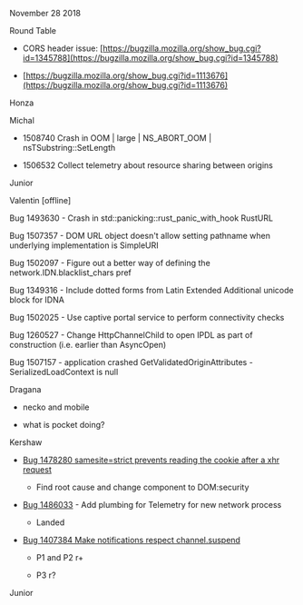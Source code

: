 
November 28 2018

Round Table

* CORS header issue: [https://bugzilla.mozilla.org/show_bug.cgi?id=1345788](https://bugzilla.mozilla.org/show_bug.cgi?id=1345788)

* [https://bugzilla.mozilla.org/show_bug.cgi?id=1113676](https://bugzilla.mozilla.org/show_bug.cgi?id=1113676)

Honza

Michal

* 1508740 Crash in OOM | large | NS_ABORT_OOM | nsTSubstring<T>::SetLength

* 1506532 Collect telemetry about resource sharing between origins

Junior

Valentin [offline]

Bug 1493630 - Crash in std::panicking::rust_panic_with_hook RustURL

Bug 1507357 - DOM URL object doesn't allow setting pathname when underlying implementation is SimpleURI

Bug 1502097 - Figure out a better way of defining the network.IDN.blacklist_chars pref

Bug 1349316 - Include dotted forms from Latin Extended Additional unicode block for IDNA

Bug 1502025 - Use captive portal service to perform connectivity checks

Bug 1260527 - Change HttpChannelChild to open IPDL as part of construction (i.e. earlier than AsyncOpen)

Bug 1507157 - application crashed GetValidatedOriginAttributes - SerializedLoadContext is null

Dragana

* necko and mobile

* what is pocket doing?

Kershaw

* [ Bug 1478280 samesite=strict prevents reading the cookie after a xhr request](https://bugzilla.mozilla.org/show_bug.cgi?id=1478280)

    * Find root cause and change component to DOM:security

* [Bug 1486033](https://bugzilla.mozilla.org/show_bug.cgi?id=1486033) - Add plumbing for Telemetry for new network process

    * Landed

* [Bug 1407384 Make notifications respect channel.suspend](https://bugzilla.mozilla.org/show_bug.cgi?id=1407384)

    * P1 and P2 r+

    * P3 r?

Junior

